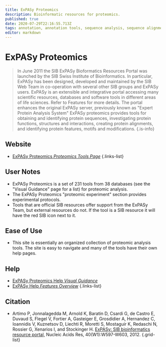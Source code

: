 ```yaml
---
title: ExPASy Proteomics
description: Bioinformatic resources for proteomics.
published: true
date: 2020-07-29T22:16:55.713Z
tags: annotation, annotation tools, sequence analysis, sequence alignment, sequence similarity, functional association, data capture, homolog discovery, resource center, database, prediction, protein, protein family, proteomics, data export, protein domain, interaction, protein-protein, motif, toolbox
editor: markdown
---
```


# ExPASy Proteomics

> In June 2011 the SIB ExPASy Bioformatics Resources Portal was launched by the SIB Swiss Institute of Bioinformatics. In particular, ExPASy has been designed, developed and maintained by the SIB Web Team in co-operation with several other SIB groups and ExPASy users. ExPASy is an extensible and integrative portal accessing many scientific resources, databases and software tools in different areas of life sciences. Refer to Features for more details. The portal enhances the original ExPASy server, previously known as "Expert Protein Analysis System"
&NewLine;
ExPASy proteomics provides tools for obtaining and identifying protein sequences, investigating protein functions, structures and interactions, creating protein alignments, and identifying protein features, motifs and modifications. 
{.is-info}
 

## Website 

- [ExPASy Proteomics *Proteomics Tools Page*](https://www.expasy.org/proteomics)
 {.links-list}



## User Notes

- ExPASy Proteomics is a set of 231 tools from 38 databases (see the "Visual Guidance" page for a list) for proteomic analysis. 
- The ExPASy Proteomics "proteomic experiment" section provides experimental protocols.
- Tools that are official SIB resources offer support from the ExPASy Team, but external resources do not.  If the tool is a SIB resource it will have the red SIB icon next to it. 

## Ease of Use

- This site is essentially an organized collection of proteomic analysis tools.  The site is easy to navigate and many of the tools have their own help pages. 

## Help

- [ExPASy Proteomics Help *Visual Guidance*](https://www.expasy.org/vg/index/Protein)
- [ExPASy Help *Features Overview*](https://www.expasy.org/features)
{.links-list}

## Citation 

- Artimo P, Jonnalagedda M, Arnold K, Baratin D, Csardi G, de Castro E, Duvaud S, Flegel V, Fortier A, Gasteiger E, Grosdidier A, Hernandez C, Ioannidis V, Kuznetsov D, Liechti R, Moretti S, Mostaguir K, Redaschi N, Rossier G, Xenarios I, and Stockinger H. [ExPASy: SIB bioinformatics resource portal,](https://academic.oup.com/nar/article/40/W1/W597/1073688) Nucleic Acids Res, 40(W1):W597-W603, 2012.
{.grid-list}